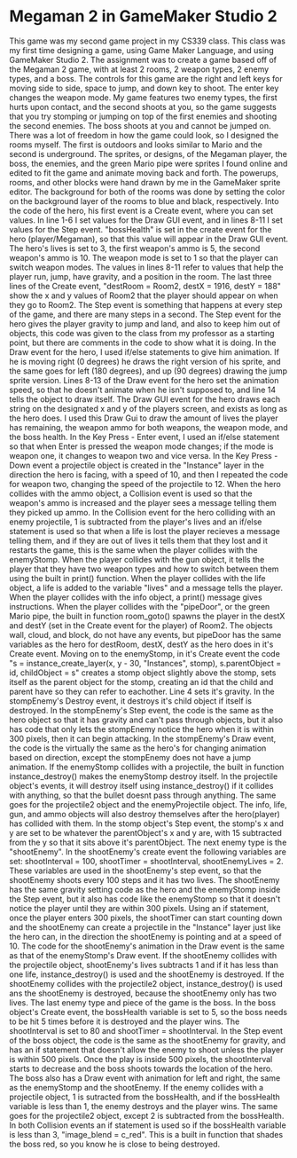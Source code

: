 # Megaman 2 in GameMaker Studio 2
This game was my second game project in my CS339 class. This class was my first time designing a game, using Game Maker Language, and using GameMaker Studio 2. The assignment was to create a game based off of the Megaman 2 game, with at least 2 rooms, 2 weapon types, 2 enemy types, and a boss. The controls for this game are the right and left keys for moving side to side, space to jump, and down key to shoot. The enter key changes the weapon mode. My game features two enemy types, the first hurts upon contact, and the second shoots at you, so the game suggests that you try stomping or jumping on top of the first enemies and shooting the second enemies. The boss shoots at you and cannot be jumped on. 
There was a lot of freedom in how the game could look, so I designed the rooms myself. The first is outdoors and looks similar to Mario and the second is underground. The sprites, or designs, of the Megaman player, the boss, the enemies, and the green Mario pipe were sprites I found online and edited to fit the game and animate moving back and forth. The powerups, rooms, and other blocks were hand drawn by me in the GameMaker sprite editor. The background for both of the rooms was done by setting the color on the background layer of the rooms to blue and black, respectively. 
Into the code of the hero, his first event is a Create event, where you can set values. In line 1-6 I set values for the Draw GUI event, and in lines 8-11 I set values for the Step event. "bossHealth" is set in the create event for the hero (player/Megaman), so that this value will appear in the Draw GUI event. The hero's lives is set to 3, the first weapon's ammo is 5, the second weapon's ammo is 10. The weapon mode is set to 1 so that the player can switch weapon modes. The values in lines 8-11 refer to values that help the player run, jump, have gravity, and a position in the room. The last three lines of the Create event, "destRoom = Room2, destX = 1916, destY = 188" show the x and y values of Room2 that the player should appear on when they go to Room2. The Step event is something that happens at every step of the game, and there are many steps in a second. The Step event for the hero gives the player gravity to jump and land, and also to keep him out of objects, this code was given to the class from my professor as a starting point, but there are comments in the code to show what it is doing. In the Draw event for the hero, I used if/else statements to give him animation. If he is moving right (0 degrees) he draws the right version of his sprite, and the same goes for left (180 degrees), and up (90 degrees) drawing the jump sprite version. Lines 8-13 of the Draw event for the hero set the animation speed, so that he doesn't animate when he isn't supposed to, and line 14 tells the object to draw itself. The Draw GUI event for the hero draws each string on the designated x and y of the players screen, and exists as long as the hero does. I used this Draw Gui to draw the amount of lives the player has remaining, the weapon ammo for both weapons, the weapon mode, and the boss health. In the Key Press - Enter event, I used an if/else statement so that when Enter is pressed the weapon mode changes; if the mode is weapon one, it changes to weapon two and vice versa. In the Key Press - Down event a projectile object is created in the "Instance" layer in the direction the hero is facing, with a speed of 10, and then I repeated the code for weapon two, changing the speed of the projectile to 12. When the hero collides with the ammo object, a Collision event is used so that the weapon's ammo is increased and the player sees a message telling them they picked up ammo. In the Collision event for the hero colliding with an enemy projectile, 1 is subtracted from the player's lives and an if/else statement is used so that when a life is lost the player recieves a message telling them, and if they are out of lives it tells them that they lost and it restarts the game, this is the same when the player collides with the enemyStomp. When the player collides with the gun object, it tells the player that they have two weapon types and how to switch between them using the built in print() function. When the player collides with the life object, a life is added to the variable "lives" and a message tells the player. When the player collides with the info object, a print() message gives instructions. When the player collides with the "pipeDoor", or the green Mario pipe, the built in function room_goto() spawns the player in the destX and destY (set in the Create event for the player) of Room2. 
The objects wall, cloud, and block, do not have any events, but pipeDoor has the same variables as the hero for destRoom, destX, destY as the hero does in it's Create event. Moving on to the enemyStomp, in it's Create event the code "s = instance_create_layer(x, y - 30, "Instances", stomp), s.parentObject = id, childObject = s" creates a stomp object slightly above the stomp, sets itself as the parent object for the stomp, creating an id that the child and parent have so they can refer to eachother. Line 4 sets it's gravity. In the stompEnemy's Destroy event, it destroys it's child object if itself is destroyed. In the stompEnemy's Step event, the code is the same as the hero object so that it has gravity and can't pass through objects, but it also has code that only lets the stompEnemy notice the hero when it is within 300 pixels, then it can begin attacking. In the stompEnemy's Draw event, the code is the virtually the same as the hero's for changing animation based on direction, except the stompEnemy does not have a jump animation. If the enemyStomp collides with a projectile, the built in function instance_destroy() makes the enemyStomp destroy itself.
In the projectile object's events, it will destroy itself using instance_destroy() if it collides with anything, so that the bullet doesnt pass through anything. The same goes for the projectile2 object and the enemyProjectile object. The info, life, gun, and ammo objects will also destroy themselves after the hero(player) has collided with them. In the stomp object's Step event, the stomp's x and y are set to be whatever the parentObject's x and y are, with 15 subtracted from the y so that it sits above it's parentObject. 
The next enemy type is the "shootEnemy". In the shootEnemy's create event the following variables are set: shootInterval = 100, shootTimer = shootInterval, shootEnemyLives = 2. These variables are used in the shootEnemy's step event, so that the shootEnemy shoots every 100 steps and it has two lives. The shootEnemy has the same gravity setting code as the hero and the enemyStomp inside the Step event, but it also has code like the enemyStomp so that it doesn't notice the player until they are within 300 pixels. Using an if statement, once the player enters 300 pixels, the shootTimer can start counting down and the shootEnemy can create a projectile in the "Instance" layer just like the hero can, in the direction the shootEnemy is pointing and at a speed of 10. The code for the shootEnemy's animation in the Draw event is the same as that of the enemyStomp's Draw event. If the shootEnemy collides with the projectile object, shootEnemy's lives subtracts 1 and if it has less than one life, instance_destroy() is used and the shootEnemy is destroyed. If the shootEnemy collides with the projectile2 object, instance_destroy() is used ans the shootEnemy is destroyed, because the shootEnemy only has two lives.
The last enemy type and piece of the game is the boss. In the boss object's Create event, the bossHealth variable is set to 5, so the boss needs to be hit 5 times before it is destroyed and the player wins. The shootInterval is set to 80 and shootTimer = shootInterval. In the Step event of the boss object, the code is the same as the shootEnemy for gravity, and has an if statement that doesn't allow the enemy to shoot unless the player is within 500 pixels. Once the play is inside 500 pixels, the shootInterval starts to decrease and the boss shoots towards the location of the hero. The boss also has a Draw event with animation for left and right, the same as the enemyStomp and the shootEnemy. If the enemy collides with a projectile object, 1 is sutracted from the bossHealth, and if the bossHealth variable is less than 1, the enemy destroys and the player wins. The same goes for the projectile2 object, except 2 is subtracted from the bossHealth. In both Collision events an if statement is used so if the bossHealth variable is less than 3, "image_blend = c_red". This is a built in function that shades the boss red, so you know he is close to being destroyed. 

